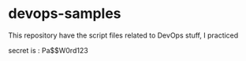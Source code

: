 # devops-samples
This repository have the script files related to DevOps stuff, I practiced


secret is :  Pa$$W0rd123
